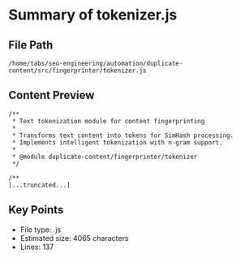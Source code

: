 # Summary of tokenizer.js
  
## File Path
`/home/tabs/seo-engineering/automation/duplicate-content/src/fingerprinter/tokenizer.js`

## Content Preview
```
/**
 * Text tokenization module for content fingerprinting
 * 
 * Transforms text content into tokens for SimHash processing.
 * Implements intelligent tokenization with n-gram support.
 * 
 * @module duplicate-content/fingerprinter/tokenizer
 */

/**
[...truncated...]
```

## Key Points
- File type: .js
- Estimated size: 4065 characters
- Lines: 137
